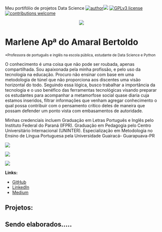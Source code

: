 Meu portifólio de projetos Data Science
[![author](https://img.shields.io/badge/author-marlenebertoldo-crimson.svg)](https://github.com/marlenebertoldo)[![](https://img.shields.io/badge/python-3.7+-mediumblue.svg)](https://www.python.org/downloads/release/python-365/) [![GPLv3 license](https://img.shields.io/badge/License-GPLv3-steelblue.svg)](http://perso.crans.org/besson/LICENSE.html)   [![contributions welcome](https://img.shields.io/badge/contributions-welcome-brightgreen.svg?style=flat)](https://medium.com/@marleneamaralbertoldo)

<p align="center">
  <img src = "https://github.com/marlenebertoldo/projeto_1_data_science/blob/main/sinapse.png">
</p>

# Marlene Apª do Amaral Bertoldo
<sub>*Professora de português e inglês na escola pública, estudante de Data Science e Python</sub>

O conhecimento é uma coisa que não pode ser roubada, apenas compartilhada. Sou apaixonada pela minha profissão, e pelo uso da tecnologia na educação. Procuro não ensinar com base em uma metodologia de túnel que não proporciona aos discentes uma visão horizontal do todo. Seguindo essa lógica, busco trabalhar a importância da tecnologia e o uso benéfico das ferramentas tecnológicas visando preparar os estudantes para acompanhar a metamorfose social quase diaria cuja estamos inseridos, filtrar informações que venham agregar conhecimento o qual possa contribuir com o pensamento crítico deles de maneira que possam defender um ponto vista com embasamentos de autoridade.

Minhas credenciais incluem Graduação em Letras Português e Inglês pelo Instituto Federal do Paraná (IFPR). Graduação em Pedagogia pelo Centro Universitário Internacional (UNINTER). Especialização em Metodologia no Ensino de Língua Portuguesa pela Universidade Guairacá- Guarapuava-PR



<a href="https://instagram.com/bertoldo_marla" target="_blank"><img src="https://img.shields.io/badge/-Instagram-%23E4405F?style=for-the-badge&logo=instagram&logoColor=white" target="_blank"></a>
 
 <a href="https://(https://github.com/marlenebertoldo)/wagxzStdcR" target="_blank"><img src="https://img.shields.io/badge/GitHub-7289DA?style=for-the-badge&logo=discord&logoColor=white" target="_blank"></a> 
 
  <a href = "mailto:contatomarleneamaralbertoldo@gmail.com"><img src="https://img.shields.io/badge/-Gmail-%23333?style=for-the-badge&logo=gmail&logoColor=white" target="_blank"></a>

**Links:**
* [GitHub](https://github.com/marlenebertoldo)
* [LinkedIn]()
* [Medium](https://medium.com/@marleneamaralbertoldo)


## Projetos:
Sendo elaborados.....
---
